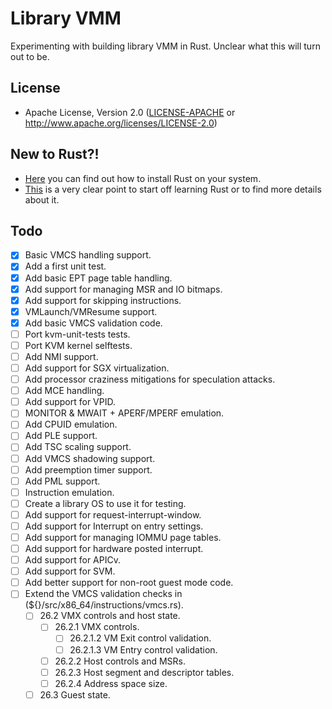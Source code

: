 # Library VMM

Experimenting with building library VMM in Rust. Unclear what this will turn out to be.

## License

 * Apache License, Version 2.0
   ([LICENSE-APACHE](LICENSE-APACHE) or http://www.apache.org/licenses/LICENSE-2.0)


## New to Rust?!
 - [Here](https://www.rust-lang.org/tools/install) you can find out how to install Rust on your system.
 - [This](https://www.rust-lang.org/learn) is a very clear point to start off learning Rust or to find more details about it.


## Todo

- [x] Basic VMCS handling support.
- [x] Add a first unit test.
- [x] Add basic EPT page table handling.
- [x] Add support for managing MSR and IO bitmaps.
- [x] Add support for skipping instructions.
- [x] VMLaunch/VMResume support.
- [x] Add basic VMCS validation code.
- [ ] Port kvm-unit-tests tests.
- [ ] Port KVM kernel selftests.
- [ ] Add NMI support.
- [ ] Add support for SGX virtualization.
- [ ] Add processor craziness mitigations for speculation attacks.
- [ ] Add MCE handling.
- [ ] Add support for VPID.
- [ ] MONITOR & MWAIT + APERF/MPERF emulation.
- [ ] Add CPUID emulation.
- [ ] Add PLE support.
- [ ] Add TSC scaling support.
- [ ] Add VMCS shadowing support.
- [ ] Add preemption timer support.
- [ ] Add PML support.
- [ ] Instruction emulation.
- [ ] Create a library OS to use it for testing.
- [ ] Add support for request-interrupt-window.
- [ ] Add support for Interrupt on entry settings.
- [ ] Add support for managing IOMMU page tables.
- [ ] Add support for hardware posted interrupt.
- [ ] Add support for APICv.
- [ ] Add support for SVM.
- [ ] Add better support for non-root guest mode code.
- [ ] Extend the VMCS validation checks in (${}/src/x86_64/instructions/vmcs.rs).
  - [ ] 26.2 VMX controls and host state.
    - [ ] 26.2.1 VMX controls.
      - [ ] 26.2.1.2 VM Exit control validation.
      - [ ] 26.2.1.3 VM Entry control validation.
    - [ ] 26.2.2 Host controls and MSRs.
    - [ ] 26.2.3 Host segment and descriptor tables.
    - [ ] 26.2.4 Address space size.
  - [ ] 26.3 Guest state.

